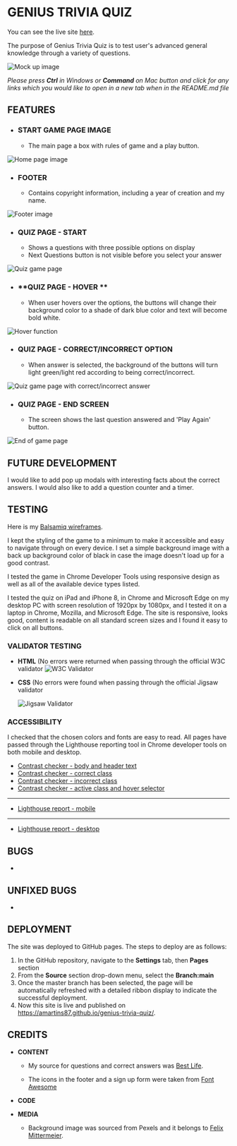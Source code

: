 # **GENIUS TRIVIA QUIZ**

You can see the live site [here](https://amartins87.github.io/genius-trivia-quiz/).

The purpose of Genius Trivia Quiz is to test user's advanced general knowledge through a variety of questions. 

![Mock up image](assets/wireframes/Mock_up_MS2.JPG)

*Please press **Ctrl** in Windows or **Command** on Mac button and click for any links which you would like to open in a new tab when in the README.md file*

## **FEATURES**

- ### **START GAME PAGE IMAGE**
    - The main page a box with rules of game and a play button. 

![Home page image](assets/wireframes/wireframe_main_page.JPG)

- ### **FOOTER**
    - Contains copyright information, including a year of creation and my name.

![Footer image](assets/wireframes/wireframe_footer.JPG)

- ### **QUIZ PAGE - START**

    - Shows a questions with three possible options on display
    - Next Questions button is not visible before you select your answer

![Quiz game page](assets/wireframes/wireframe_game.JPG)

- ### **QUIZ PAGE - HOVER **
    - When user hovers over the options, the buttons will change their background color to a shade of dark blue color and text will become bold white. 

![Hover function](assets/wireframes/wireframe_game_hover.JPG)

- ### **QUIZ PAGE - CORRECT/INCORRECT OPTION**
    - When answer is selected, the background of the buttons will turn light green/light red according to being correct/incorrect.

![Quiz game page with correct/incorrect answer](assets/wireframes/wireframe_game_correct_incorrect.JPG)

- ### **QUIZ PAGE - END SCREEN**
    - The screen shows the last question answered and 'Play Again' button.

![End of game page](assets/wireframes/wireframe_end_screen_w_hover.JPG)

## **FUTURE DEVELOPMENT**

I would like to add pop up modals with interesting facts about the correct answers. I would also like to add a question counter and a timer. 

## **TESTING**

Here is my [Balsamiq wireframes](assets/wireframes/Balsamiq_wireframe.JPG). 

I kept the styling of the game to a minimum to make it accessible and easy to navigate through on every device. I set a simple background image with a back up background color of black in case the image doesn't load up for a good contrast. 

I tested the game in Chrome Developer Tools using responsive design as well as all of the available device types listed. 

I tested the quiz on iPad and iPhone 8, in Chrome and Microsoft Edge on my desktop PC with screen resolution of 1920px by 1080px, and I tested it on a laptop in Chrome, Mozilla, and Microsoft Edge. The site is responsive, looks good, content is readable on all standard screen sizes and I found it easy to click on all buttons. 

### **VALIDATOR TESTING**

-   **HTML** (No errors were returned when passing through the official W3C validator 
    ![W3C Validator](assets/wireframes/W3C_HTML_Validator_Results.JPG)

-   **CSS** (No errors were found when passing through the official Jigsaw validator
    
    ![Jigsaw Validator](assets/wireframes/Jigsaw_CSS_Validator_Results.JPG)


### **ACCESSIBILITY**

I checked that the chosen colors and fonts are easy to read. All pages have passed through  the Lighthouse reporting tool in Chrome developer tools on both mobile and desktop.
- [Contrast checker - body and header text](assets/wireframes/accessibility/Body_text_contrast_checker.JPG)
- [Contrast checker - correct class](assets/wireframes/accessibility/Correct_class_contrast_checker.JPG)
- [Contrast checker - incorrect class](assets/wireframes/accessibility/Incorrect_class_contrast_checker.JPG)
- [Contrast checker - active class and hover selector](assets/wireframes/accessibility/Hover_selector_contrast_checker.JPG)

***
- [Lighthouse report - mobile](assets/wireframes/accessibility/Lighthouse_mobile_report.JPG)

***
- [Lighthouse report - desktop](assets/wireframes/accessibility/Lighthouse_desktop_report.JPG)


## **BUGS**

-   

## **UNFIXED BUGS**

-   

## **DEPLOYMENT**

The site was deployed to GitHub pages. The steps to deploy are as follows:
1.  In the GitHub repository, navigate to the **Settings** tab, then **Pages** section
2.  From the **Source** section drop-down menu, select the **Branch:main**
3.  Once the master branch has been selected, the page will be automatically refreshed with a detailed ribbon display to indicate the successful deployment.
4.  Now this site is live and published on https://amartins87.github.io/genius-trivia-quiz/.


## **CREDITS**

- **CONTENT**
    - My source for questions and correct answers was [Best Life](https://bestlifeonline.com/genius-trivia-questions/).

    - The icons in the footer and a sign up form were taken from [Font Awesome](https://fontawesome.com/)

- **CODE**
   

- **MEDIA**

    - Background image was sourced from Pexels and it belongs to [Felix Mittermeier](https://www.pexels.com/photo/galaxy-1146134/).
